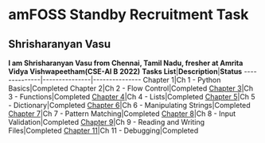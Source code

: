 # amFOSS Standby Recruitment Task

## Shrisharanyan Vasu

**I am Shrisharanyan Vasu from Chennai, Tamil Nadu, fresher at Amrita Vidya Vishwapeetham(CSE-AI B 2022)**
**Tasks List**|**Description**|**Status**
--------------|---------------|---------------
Chapter 1|Ch 1 - Python Basics|Completed
Chapter 2|Ch 2 - Flow Control|Completed
[Chapter 3](https://github.com/spellsharp/AutomateTheBoringStuff/tree/master/03_Functions)|Ch 3 - Functions|Completed
[Chapter 4](https://github.com/spellsharp/AutomateTheBoringStuff/tree/master/04_Lists)|Ch 4 - Lists|Completed
[Chapter 5](https://github.com/spellsharp/AutomateTheBoringStuff/tree/master/05_Dictionary)|Ch 5 - Dictionary|Completed
[Chapter 6](https://github.com/spellsharp/AutomateTheBoringStuff/tree/master/06_ManipulatingStrings)|Ch 6 - Manipulating Strings|Completed
[Chapter 7](https://github.com/spellsharp/AutomateTheBoringStuff/tree/master/07_PatternMatching)|Ch 7 - Pattern Matching|Completed
[Chapter 8](https://github.com/spellsharp/AutomateTheBoringStuff/tree/master/08_InputValidation)|Ch 8 - Input Validation|Completed
[Chapter 9](https://github.com/spellsharp/AutomateTheBoringStuff/tree/master/09_ReadingAndWritingFiles)|Ch 9 - Reading and Writing Files|Completed
[Chapter 11](https://github.com/spellsharp/AutomateTheBoringStuff/tree/master/11_Debugging)|Ch 11 - Debugging|Completed
